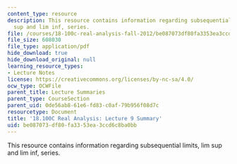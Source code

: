 ```yaml
---
content_type: resource
description: This resource contains information regarding subsequential limits, lim
  sup and lim inf, series.
file: /courses/18-100c-real-analysis-fall-2012/be087073df80fa3353ea3ccd6c8ba0bb_MIT18_100CF12_l9sum.pdf
file_size: 608030
file_type: application/pdf
hide_download: true
hide_download_original: null
learning_resource_types:
- Lecture Notes
license: https://creativecommons.org/licenses/by-nc-sa/4.0/
ocw_type: OCWFile
parent_title: Lecture Summaries
parent_type: CourseSection
parent_uid: 0de56ab8-61e6-fd83-c0af-79b956f08d7c
resourcetype: Document
title: '18.100C Real Analysis: Lecture 9 Summary'
uid: be087073-df80-fa33-53ea-3ccd6c8ba0bb
---
```

This resource contains information regarding subsequential limits, lim sup and lim inf, series.